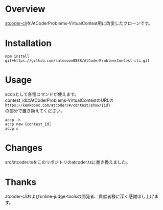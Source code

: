 # Overview
<a href="https://github.com/Tatamo/atcoder-cli">atcoder-cli</a>をAtCoderProblems-VirtualContest用に改変したクローンです。

# Installation
```
npm install git+https://github.com/satoooon8888/AtCoderProblemsContest-cli.git
```

# Usage
accpとして各種コマンドが使えます。  
contest_idはAtCoderProblems-VirtualContestのURLの  
`https://kenkoooo.com/atcoder/#/contest/show/{id}`  
の部分で置き換えてください。  

```
accp -h
accp new [contest_id]
accp s
```

# Changes
src/atcoder.tsをこのリポジトリのatcoder.tsに書き換えました。  

# Thanks
atcoder-cliおよびonline-judge-toolsの開発者、貢献者様に深く感謝申し上げます。